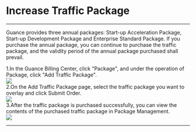 # Increase Traffic Package
---

Guance provides three annual packages: Start-up Acceleration Package, Start-up Development Package and Enterprise Standard Package. If you purchase the annual package, you can continue to purchase the traffic package, and the validity period of the annual package purchased shall prevail.


1.In the Guance Billing Center, click "Package", and under the operation of Package, click "Add Traffic Package".<br />![](../../../img/10.price_6.png)<br />2.On the Add Traffic Package page, select the traffic package you want to overlay and click Submit Order. <br />![](../../../img/16.extrpackage_upgrade_2.png)<br />3.After the traffic package is purchased successfully, you can view the contents of the purchased traffic package in Package Management.<br />![](../../../img/10.price_6.png)


---


